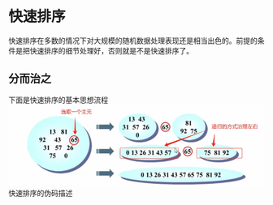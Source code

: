 # 快速排序

快速排序在多数的情况下对大规模的随机数据处理表现还是相当出色的。前提的条件是把快速排序的细节处理好，否则就是不是快速排序了。

## 分而治之
下面是快速排序的基本思想流程
![图片](./images/data-structure_4-8_1.png)
快速排序的伪码描述